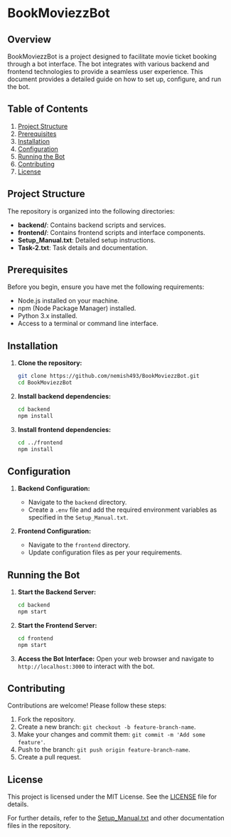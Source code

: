 
# BookMoviezzBot

## Overview

BookMoviezzBot is a project designed to facilitate movie ticket booking through a bot interface. The bot integrates with various backend and frontend technologies to provide a seamless user experience. This document provides a detailed guide on how to set up, configure, and run the bot.

## Table of Contents
1. [Project Structure](#project-structure)
2. [Prerequisites](#prerequisites)
3. [Installation](#installation)
4. [Configuration](#configuration)
5. [Running the Bot](#running-the-bot)
6. [Contributing](#contributing)
7. [License](#license)

## Project Structure

The repository is organized into the following directories:

- **backend/**: Contains backend scripts and services.
- **frontend/**: Contains frontend scripts and interface components.
- **Setup_Manual.txt**: Detailed setup instructions.
- **Task-2.txt**: Task details and documentation.

## Prerequisites

Before you begin, ensure you have met the following requirements:
- Node.js installed on your machine.
- npm (Node Package Manager) installed.
- Python 3.x installed.
- Access to a terminal or command line interface.

## Installation

1. **Clone the repository:**
    ```sh
    git clone https://github.com/nemish493/BookMoviezzBot.git
    cd BookMoviezzBot
    ```

2. **Install backend dependencies:**
    ```sh
    cd backend
    npm install
    ```

3. **Install frontend dependencies:**
    ```sh
    cd ../frontend
    npm install
    ```

## Configuration

1. **Backend Configuration:**
   - Navigate to the `backend` directory.
   - Create a `.env` file and add the required environment variables as specified in the `Setup_Manual.txt`.

2. **Frontend Configuration:**
   - Navigate to the `frontend` directory.
   - Update configuration files as per your requirements.

## Running the Bot

1. **Start the Backend Server:**
    ```sh
    cd backend
    npm start
    ```

2. **Start the Frontend Server:**
    ```sh
    cd frontend
    npm start
    ```

3. **Access the Bot Interface:**
   Open your web browser and navigate to `http://localhost:3000` to interact with the bot.

## Contributing

Contributions are welcome! Please follow these steps:

1. Fork the repository.
2. Create a new branch: `git checkout -b feature-branch-name`.
3. Make your changes and commit them: `git commit -m 'Add some feature'`.
4. Push to the branch: `git push origin feature-branch-name`.
5. Create a pull request.

## License

This project is licensed under the MIT License. See the [LICENSE](LICENSE) file for details.

For further details, refer to the [Setup_Manual.txt](https://github.com/nemish493/BookMoviezzBot/tree/master/Setup_Manual.txt) and other documentation files in the repository.
